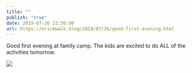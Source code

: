 ```yaml
---
title: ""
publish: "true"
date: 2019-07-26 22:50:00
url: https://ericmwalk.blog/2019/07/26/good-first-evening.html
---
```


Good first evening at family camp. The kids are excited to do ALL of the activities tomorrow.

![](https://ericmwalk.blog/uploads/2022/a25bda8b23.jpg)